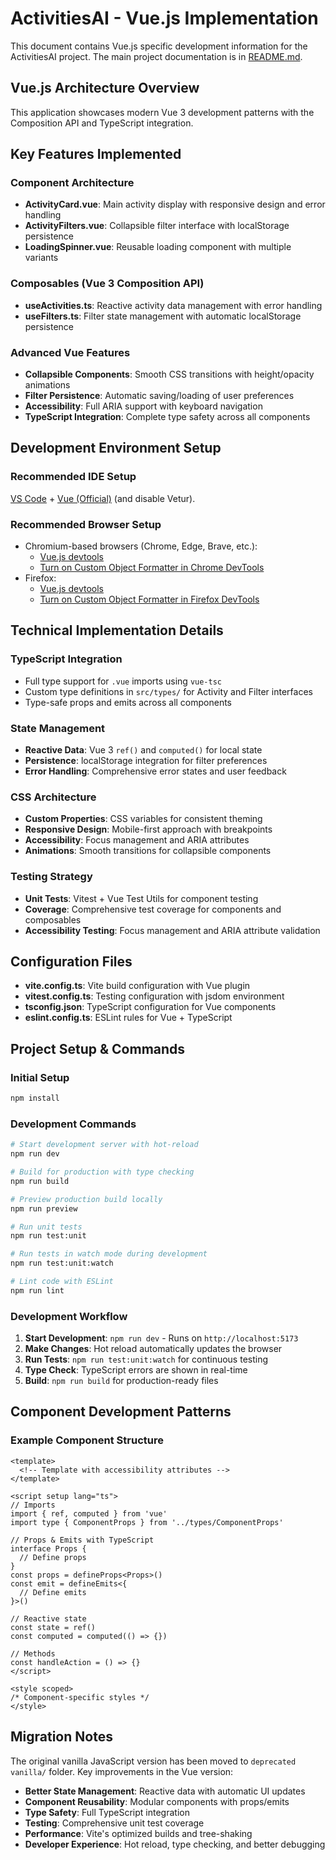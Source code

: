 # ActivitiesAI - Vue.js Implementation

This document contains Vue.js specific development information for the ActivitiesAI project. The main project documentation is in [README.md](./README.md).

## Vue.js Architecture Overview

This application showcases modern Vue 3 development patterns with the Composition API and TypeScript integration.

## Key Features Implemented

### Component Architecture

- **ActivityCard.vue**: Main activity display with responsive design and error handling
- **ActivityFilters.vue**: Collapsible filter interface with localStorage persistence
- **LoadingSpinner.vue**: Reusable loading component with multiple variants

### Composables (Vue 3 Composition API)

- **useActivities.ts**: Reactive activity data management with error handling
- **useFilters.ts**: Filter state management with automatic localStorage persistence

### Advanced Vue Features

- **Collapsible Components**: Smooth CSS transitions with height/opacity animations
- **Filter Persistence**: Automatic saving/loading of user preferences
- **Accessibility**: Full ARIA support with keyboard navigation
- **TypeScript Integration**: Complete type safety across all components

## Development Environment Setup

### Recommended IDE Setup

[VS Code](https://code.visualstudio.com/) + [Vue (Official)](https://marketplace.visualstudio.com/items?itemName=Vue.volar) (and disable Vetur).

### Recommended Browser Setup

- Chromium-based browsers (Chrome, Edge, Brave, etc.):
  - [Vue.js devtools](https://chromewebstore.google.com/detail/vuejs-devtools/nhdogjmejiglipccpnnnanhbledajbpd)
  - [Turn on Custom Object Formatter in Chrome DevTools](http://bit.ly/object-formatters)
- Firefox:
  - [Vue.js devtools](https://addons.mozilla.org/en-US/firefox/addon/vue-js-devtools/)
  - [Turn on Custom Object Formatter in Firefox DevTools](https://fxdx.dev/firefox-devtools-custom-object-formatters/)

## Technical Implementation Details

### TypeScript Integration

- Full type support for `.vue` imports using `vue-tsc`
- Custom type definitions in `src/types/` for Activity and Filter interfaces
- Type-safe props and emits across all components

### State Management

- **Reactive Data**: Vue 3 `ref()` and `computed()` for local state
- **Persistence**: localStorage integration for filter preferences
- **Error Handling**: Comprehensive error states and user feedback

### CSS Architecture

- **Custom Properties**: CSS variables for consistent theming
- **Responsive Design**: Mobile-first approach with breakpoints
- **Accessibility**: Focus management and ARIA attributes
- **Animations**: Smooth transitions for collapsible components

### Testing Strategy

- **Unit Tests**: Vitest + Vue Test Utils for component testing
- **Coverage**: Comprehensive test coverage for components and composables
- **Accessibility Testing**: Focus management and ARIA attribute validation

## Configuration Files

- **vite.config.ts**: Vite build configuration with Vue plugin
- **vitest.config.ts**: Testing configuration with jsdom environment
- **tsconfig.json**: TypeScript configuration for Vue components
- **eslint.config.ts**: ESLint rules for Vue + TypeScript

## Project Setup & Commands

### Initial Setup

```sh
npm install
```

### Development Commands

```sh
# Start development server with hot-reload
npm run dev

# Build for production with type checking
npm run build

# Preview production build locally
npm run preview

# Run unit tests
npm run test:unit

# Run tests in watch mode during development
npm run test:unit:watch

# Lint code with ESLint
npm run lint
```

### Development Workflow

1. **Start Development**: `npm run dev` - Runs on `http://localhost:5173`
2. **Make Changes**: Hot reload automatically updates the browser
3. **Run Tests**: `npm run test:unit:watch` for continuous testing
4. **Type Check**: TypeScript errors are shown in real-time
5. **Build**: `npm run build` for production-ready files

## Component Development Patterns

### Example Component Structure

```vue
<template>
  <!-- Template with accessibility attributes -->
</template>

<script setup lang="ts">
// Imports
import { ref, computed } from 'vue'
import type { ComponentProps } from '../types/ComponentProps'

// Props & Emits with TypeScript
interface Props {
  // Define props
}
const props = defineProps<Props>()
const emit = defineEmits<{
  // Define emits
}>()

// Reactive state
const state = ref()
const computed = computed(() => {})

// Methods
const handleAction = () => {}
</script>

<style scoped>
/* Component-specific styles */
</style>
```

## Migration Notes

The original vanilla JavaScript version has been moved to `deprecated vanilla/` folder. Key improvements in the Vue version:

- **Better State Management**: Reactive data with automatic UI updates
- **Component Reusability**: Modular components with props/emits
- **Type Safety**: Full TypeScript integration
- **Testing**: Comprehensive unit test coverage
- **Performance**: Vite's optimized builds and tree-shaking
- **Developer Experience**: Hot reload, type checking, and better debugging

